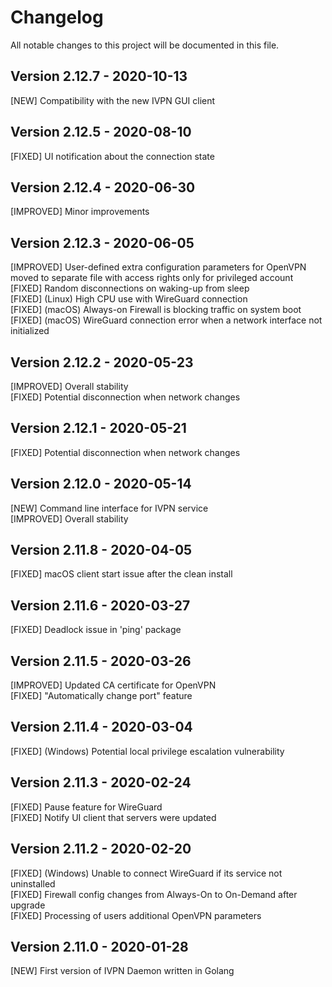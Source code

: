 # Changelog

All notable changes to this project will be documented in this file.

## Version 2.12.7 - 2020-10-13

[NEW] Compatibility with the new IVPN GUI client  

## Version 2.12.5 - 2020-08-10

[FIXED] UI notification about the connection state  

## Version 2.12.4 - 2020-06-30

[IMPROVED] Minor improvements  

## Version 2.12.3 - 2020-06-05

[IMPROVED] User-defined extra configuration parameters for OpenVPN moved to separate file with access rights only for privileged account  
[FIXED] Random disconnections on waking-up from sleep  
[FIXED] (Linux) High CPU use with WireGuard connection  
[FIXED] (macOS) Always-on Firewall is blocking traffic on system boot  
[FIXED] (macOS) WireGuard connection error when a network interface not initialized  

## Version 2.12.2 - 2020-05-23

[IMPROVED] Overall stability  
[FIXED] Potential disconnection when network changes  

## Version 2.12.1 - 2020-05-21

[FIXED] Potential disconnection when network changes  

## Version 2.12.0 - 2020-05-14

[NEW] Command line interface for IVPN service  
[IMPROVED] Overall stability  

## Version 2.11.8 - 2020-04-05

[FIXED] macOS client start issue after the clean install

## Version 2.11.6 - 2020-03-27

[FIXED] Deadlock issue in 'ping' package

## Version 2.11.5 - 2020-03-26

[IMPROVED] Updated CA certificate for OpenVPN  
[FIXED] "Automatically change port" feature

## Version 2.11.4 - 2020-03-04

[FIXED] (Windows) Potential local privilege escalation vulnerability

## Version 2.11.3 - 2020-02-24

[FIXED] Pause feature for WireGuard  
[FIXED] Notify UI client that servers were updated

## Version 2.11.2 - 2020-02-20

[FIXED] (Windows) Unable to connect WireGuard if its service not uninstalled  
[FIXED] Firewall config changes from Always-On to On-Demand after upgrade  
[FIXED] Processing of users additional OpenVPN parameters

## Version 2.11.0 - 2020-01-28

[NEW] First version of IVPN Daemon written in Golang  
